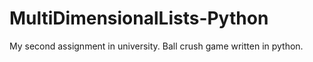 # MultiDimensionalLists-Python
My second assignment in university. Ball crush game written in python.
